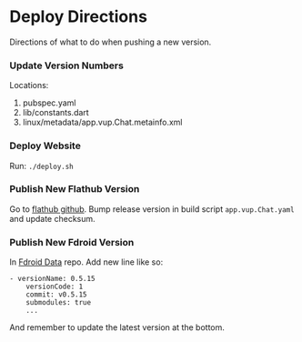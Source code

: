 # Deploy Directions

Directions of what to do when pushing a new version.

### Update Version Numbers

Locations:

1. pubspec.yaml
2. lib/constants.dart
3. linux/metadata/app.vup.Chat.metainfo.xml

### Deploy Website

Run: `./deploy.sh`

### Publish New Flathub Version

Go to [flathub github](github.com/flathub/app.vup.Chat). Bump release version in build script `app.vup.Chat.yaml` and update checksum.

### Publish New Fdroid Version

In [Fdroid Data](https://gitlab.com/lukehmcc/fdroid-data) repo. Add new line like so:

```
- versionName: 0.5.15
    versionCode: 1
    commit: v0.5.15
    submodules: true
    ...
```

And remember to update the latest version at the bottom.
